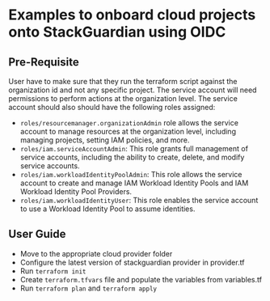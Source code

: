 # Examples to onboard cloud projects onto StackGuardian using OIDC

## Pre-Requisite
User have to make sure that they run the terraform script against the organization id and not any specific project. The service account will need permissions to perform actions at the organization level.
The service account should also should have the following roles assigned: 
- `roles/resourcemanager.organizationAdmin` role allows the service account to manage resources at the organization level, including managing projects, setting IAM policies, and more.
- `roles/iam.serviceAccountAdmin`: This role grants full management of service accounts, including the ability to create, delete, and modify service accounts.
- `roles/iam.workloadIdentityPoolAdmin`: This role allows the service account to create and manage IAM Workload Identity Pools and IAM Workload Identity Pool Providers.
- `roles/iam.workloadIdentityUser`: This role enables the service account to use a Workload Identity Pool to assume identities.

## User Guide

- Move to the appropriate cloud provider folder
- Configure the latest version of stackguardian provider in provider.tf
- Run `terraform init`
- Create `terraform.tfvars` file and populate the variables from variables.tf
- Run `terraform plan` and `terraform apply`
